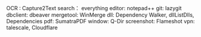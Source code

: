 OCR : Capture2Text
search： everything
editor: notepad++
git: lazygit
dbclient: dbeaver
mergetool: WinMerge
dll: Dependency Walker, dllListDlls, Dependencies
pdf: SumatraPDF
window: Q-Dir
screenshot: Flameshot
vpn: talescale, Cloudflare
